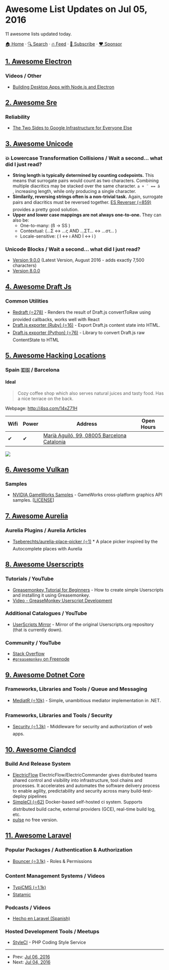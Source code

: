 # Awesome List Updates on Jul 05, 2016

11 awesome lists updated today.

[🏠 Home](/README.md) · [🔍 Search](https://www.trackawesomelist.com/search/) · [🔥 Feed](https://www.trackawesomelist.com/rss.xml) · [📮 Subscribe](https://trackawesomelist.us17.list-manage.com/subscribe?u=d2f0117aa829c83a63ec63c2f&id=36a103854c) · [❤️  Sponsor](https://github.com/sponsors/theowenyoung)



## [1. Awesome Electron](/content/sindresorhus/awesome-electron/README.md)

### Videos / Other

*   [Building Desktop Apps with Node.js and Electron](https://www.youtube.com/watch?v=rbSvc8_BHaw)

## [2. Awesome Sre](/content/dastergon/awesome-sre/README.md)

### Reliability

*   [The Two Sides to Google Infrastructure for Everyone Else](https://speakerdeck.com/garethr/the-two-sides-to-google-infrastructure-for-everyone-else)

## [3. Awesome Unicode](/content/jagracey/Awesome-Unicode/README.md)

### :collision: Lowercase Transformation Collisions / Wait a second... what did I just read?

*   **String length is typically determined by counting codepoints.** This means that surrogate pairs would count as two characters. Combining multiple diacritics may be stacked over the same character. `a + ̈  == ̈a   `, increasing length, while only producing a single character.
*   **Similarily, reversing strings often is a non-trivial task.** Again, surrogate pairs and diacritics must be reversed together. [ES Reverser (⭐859)](https://github.com/mathiasbynens/esrever) provides a pretty good solution.
*   **Upper and lower case mappings are not always one-to-one.** They can also be:
    *   One-to-many: (ß → SS )
    *   Contextual: (…Σ ↔ …ς AND …ΣΤ… ↔ …στ… )
    *   Locale-sensitive: ( I ↔ ı AND İ ↔ i )

### Unicode Blocks / Wait a second... what did I just read?

*   [Version 9.0.0](http://www.unicode.org/versions/Unicode9.0.0/) (Latest Version, August 2016 - adds exactly 7,500 characters)
*   [Version 8.0.0](http://www.unicode.org/versions/Unicode8.0.0/)

## [4. Awesome Draft Js](/content/nikgraf/awesome-draft-js/README.md)

### Common Utilities

*   [Redraft (⭐278)](https://github.com/lokiuz/redraft) - Renders the result of Draft.js convertToRaw using provided callbacks, works well with React
*   [Draft.js exporter (Ruby) (⭐16)](https://github.com/ignitionworks/draftjs_exporter) - Export Draft.js content state into HTML.
*   [Draft.js exporter (Python) (⭐76)](https://github.com/springload/draftjs_exporter) - Library to convert Draft.js raw ContentState to HTML

## [5. Awesome Hacking Locations](/content/daviddias/awesome-hacking-locations/README.md)

### Spain 🇪🇸 / Barcelona

#### Ideal

> Cozy coffee shop which also serves natural juices and tasty food. Has a nice terrace on the back.

Webpage: <http://4sq.com/14xZ71H>

| Wifi | Power | Address                                                                         | Open Hours |
| ---- | ----- | ------------------------------------------------------------------------------- | ---------- |
| ✔    | ✔     | [Marià Aguiló, 99, 08005 Barcelona Catalonia](https://goo.gl/maps/qZg6gmvAL4A2) |            |

![](http://www.speedtest.net/result/5453643373.png)

## [6. Awesome Vulkan](/content/vinjn/awesome-vulkan/README.md)

### Samples

*   [NVIDIA GameWorks Samples](https://github.com/NVIDIAGameWorks/GraphicsSamples) - GameWorks cross-platform graphics API samples. \[[LICENSE](https://github.com/NVIDIAGameWorks/GraphicsSamples/blob/master/license.txt)]

## [7. Awesome Aurelia](/content/aurelia-contrib/awesome-aurelia/README.md)

### Aurelia Plugins / Aurelia Articles

*   [Tseberechts/aurelia-place-picker (⭐1)](https://github.com/Tseberechts/aurelia-place-picker) \* A place picker inspired by the Autocomplete places with Aurelia

## [8. Awesome Userscripts](/content/bvolpato/awesome-userscripts/README.md)

### Tutorials / YouTube

*   [Greasemonkey Tutorial for Beginners](http://hayageek.com/greasemonkey-tutorial/) - How to create simple Userscripts and installing it using Greasemonkey.
*   [Video - GreaseMonkey Userscript Development](https://www.youtube.com/watch?v=hAeWOOJPp0o)

### Additional Catalogues / YouTube

*   [UserScripts Mirror](http://userscripts-mirror.org/) - Mirror of the original Userscripts.org repository (that is currently down).

### Community / YouTube

*   [Stack Overflow](https://stackoverflow.com/questions/tagged/userscripts)
*   [`#greasemonkey` on Freenode](http://webchat.freenode.net/?channels=greasemonkey)

## [9. Awesome Dotnet Core](/content/thangchung/awesome-dotnet-core/README.md)

### Frameworks, Libraries and Tools / Queue and Messaging

*   [MediatR (⭐10k)](https://github.com/jbogard/MediatR) - Simple, unambitious mediator implementation in .NET.

### Frameworks, Libraries and Tools / Security

*   [Security (⭐1.3k)](https://github.com/aspnet/Security) - Middleware for security and authorization of web apps.

## [10. Awesome Ciandcd](/content/cicdops/awesome-ciandcd/README.md)

### Build And Release System

*   [ElectricFlow](http://electric-cloud.com/products/electricflow/)  ElectricFlow/ElectricCommander gives distributed teams shared control and visibility into infrastructure, tool chains and processes. It accelerates and automates the software delivery process to enable agility, predictability and security across many build-test-deploy pipelines
*   [SimpleCI (⭐62)](https://github.com/simpleci/simpleci) Docker-based self-hosted ci system. Supports distributed build cache, external providers (GCE), real-time build log, etc.
*   [pulse](http://zutubi.com) no free version.

## [11. Awesome Laravel](/content/chiraggude/awesome-laravel/README.md)

### Popular Packages / Authentication & Authorization

*   [Bouncer (⭐3.1k)](https://github.com/JosephSilber/bouncer) - Roles & Permissions

### Content Management Systems / Videos

*   [TypiCMS (⭐1.1k)](https://github.com/typicms/base)
*   [Statamic](https://statamic.com/)

### Podcasts / Videos

*   [Hecho en Laravel (Spanish)](http://hechoenlaravel.com)

### Hosted Development Tools / Meetups

*   [StyleCI](https://styleci.io) - PHP Coding Style Service

---

- Prev: [Jul 06, 2016](/content/2016/07/06/README.md)
- Next: [Jul 04, 2016](/content/2016/07/04/README.md)